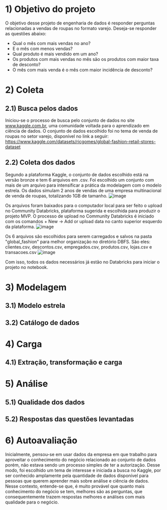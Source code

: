 # 1) Objetivo do projeto
O objetivo desse projeto de engenharia de dados é responder perguntas relacionadas a vendas de roupas no formato varejo. Deseja-se responder as questões abaixo:
- Qual o mês com mais vendas no ano?
- E o mês com menos vendas?
- Qual produto é mais vendido em um ano?
- Os produtos com mais vendas no mês são os produtos com maior taxa de desconto?
- O mês com mais venda é o mês com maior incidência de desconto?

# 2) Coleta
## 2.1) Busca pelos dados
Iniciou-se o processo de busca pelo conjunto de dados no site www.kaggle.com.br, uma comunidade voltada para o aprendizado em ciência de dados. O conjunto de dados escolhido foi no tema de venda de roupas no setor varejo, disponível no link a seguir: https://www.kaggle.com/datasets/ricgomes/global-fashion-retail-stores-dataset 
## 2.2) Coleta dos dados
Segundo a plataforma Kaggle, o conjunto de dados escolhido está na versão bronze e tem 6 arquivos em .csv. Foi escolhido um conjunto com mais de um arquivo para intensificar a prática da modelagem com o modelo estrela.
Os dados simulam 2 anos de vendas de uma empresa multinacional de venda de roupas, totalizando 1GB de tamanho.
![image](https://github.com/user-attachments/assets/98618ccf-0961-4b5b-9627-0098b327289d)

Os arquivos foram baixados para o computador local para ser feito o upload no Community Databricks, plataforma sugerida e escolhida para produzir o projeto MVP.
O processo de upload no Community Databricks é iniciado com os comandos + New -> Add or upload data no canto superior esquerdo da plataforma.
![image](https://github.com/user-attachments/assets/3ce47fa9-a724-43e7-8440-840a87c2680a)

Os 6 arquivos são escolhidos para serem carregados e salvos na pasta "global_fashion" para melhor organização no diretório DBFS. São eles: clientes.csv, descontos.csv, empregados.csv, produtos.csv, lojas.csv e transacoes.csv
![image](https://github.com/user-attachments/assets/63ac525a-a0cc-42ed-8cb7-2684aecc2928)


Com isso, todos os dados necessários já estão no Databricks para iniciar o projeto no notebook.

# 3) Modelagem
## 3.1) Modelo estrela

## 3.2) Catálogo de dados

# 4) Carga
## 4.1) Extração, transformação e carga

# 5) Análise
## 5.1) Qualidade dos dados
## 5.2) Respostas das questões levantadas

# 6) Autoavaliação
Inicialmente, pensou-se em usar dados da empresa em que trabalho para aproveitar o conhecimento do negócio relacionado ao conjunto de dados porém, não estava sendo um processo simples de ter a autorização. Desse modo, foi escolhido um tema de interesse e iniciada a busca no Kaggle, por ser conhecido amplamente pela quantidade de dados disponível para pessoas que querem aprender mais sobre análise e ciência de dados. Nesse contexto, entende-se que, é muito provável que quanto mais conhecimento do negócio se tem, melhores são as perguntas, que consequentemente trazem respostas melhores e análises com mais qualidade para o negócio. 
